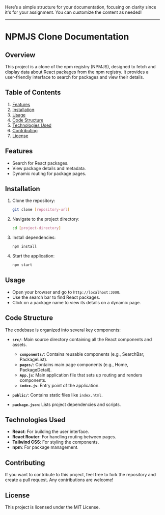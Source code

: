 Here’s a simple structure for your documentation, focusing on clarity since it's for your assignment. You can customize the content as needed!

---

# NPMJS Clone Documentation

## Overview

This project is a clone of the npm registry (NPMJS), designed to fetch and display data about React packages from the npm registry. It provides a user-friendly interface to search for packages and view their details.

## Table of Contents

1. [Features](#features)
2. [Installation](#installation)
3. [Usage](#usage)
4. [Code Structure](#code-structure)
5. [Technologies Used](#technologies-used)
6. [Contributing](#contributing)
7. [License](#license)

## Features

- Search for React packages.
- View package details and metadata.
- Dynamic routing for package pages.

## Installation

1. Clone the repository:
   ```bash
   git clone [repository-url]
   ```

2. Navigate to the project directory:
   ```bash
   cd [project-directory]
   ```

3. Install dependencies:
   ```bash
   npm install
   ```

4. Start the application:
   ```bash
   npm start
   ```

## Usage

- Open your browser and go to `http://localhost:3000`.
- Use the search bar to find React packages.
- Click on a package name to view its details on a dynamic page.

## Code Structure

The codebase is organized into several key components:

- **`src/`**: Main source directory containing all the React components and assets.
  - **`components/`**: Contains reusable components (e.g., SearchBar, PackageList).
  - **`pages/`**: Contains main page components (e.g., Home, PackageDetail).
  - **`App.js`**: Main application file that sets up routing and renders components.
  - **`index.js`**: Entry point of the application.
  
- **`public/`**: Contains static files like `index.html`.

- **`package.json`**: Lists project dependencies and scripts.

## Technologies Used

- **React**: For building the user interface.
- **React Router**: For handling routing between pages.
- **Tailwind CSS**: For styling the components.
- **npm**: For package management.

## Contributing

If you want to contribute to this project, feel free to fork the repository and create a pull request. Any contributions are welcome!

## License

This project is licensed under the MIT License.
